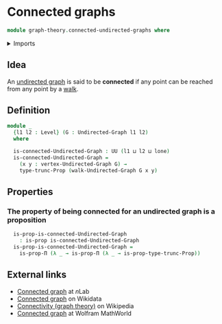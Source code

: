 # Connected graphs

```agda
module graph-theory.connected-undirected-graphs where
```

<details><summary>Imports</summary>

```agda
open import foundation.propositional-truncations
open import foundation.propositions
open import foundation.universe-levels

open import graph-theory.undirected-graphs
open import graph-theory.walks-undirected-graphs
```

</details>

## Idea

An [undirected graph](graph-theory.undirected-graphs.md) is said to be
**connected** if any point can be reached from any point by a
[walk](graph-theory.walks-undirected-graphs.md).

## Definition

```agda
module _
  {l1 l2 : Level} (G : Undirected-Graph l1 l2)
  where

  is-connected-Undirected-Graph : UU (l1 ⊔ l2 ⊔ lone)
  is-connected-Undirected-Graph =
    (x y : vertex-Undirected-Graph G) →
    type-trunc-Prop (walk-Undirected-Graph G x y)
```

## Properties

### The property of being connected for an undirected graph is a proposition

```agda
  is-prop-is-connected-Undirected-Graph
    : is-prop is-connected-Undirected-Graph
  is-prop-is-connected-Undirected-Graph =
    is-prop-Π (λ _ → is-prop-Π (λ _ → is-prop-type-trunc-Prop))
```

## External links

- [Connected graph](https://ncatlab.org/nlab/show/connected+graph) at $n$Lab
- [Connected graph](https://www.wikidata.org/entity/Q230655) on Wikidata
- [Connectivity (graph theory)](<https://en.wikipedia.org/wiki/Connectivity_(graph_theory)>)
  on Wikipedia
- [Connected graph](https://mathworld.wolfram.com/ConnectedGraph.html) at
  Wolfram MathWorld
